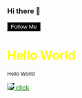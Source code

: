 ### Hi there 👋
<button style="background:black;color:#ffffff">Follow Me</button>
<style>
 h1 {
   color:yellow
  }
</style>
<h1 style="color:yellow" class="first">Hello World</h1>
<small>Hello World</small>

<a style="color:green" href="google.com"> <img src="https://robohash.org/1" style="background:black" /> click</a>
